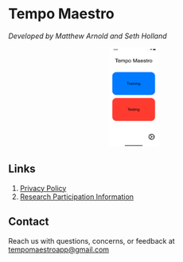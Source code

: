 # Tempo Maestro

<i>Developed by Matthew Arnold and Seth Holland</i>

<p align="center">
    <img src="https://raw.githubusercontent.com/Matthewa1999/TempoMaestro.webpage/gh-pages/MainMenu.png" width="100" height="200">
</p>


## Links
1. [Privacy Policy](https://docs.google.com/document/d/1pLVJZvQfazcMCzxWOmAQlK_DPHsPbEvAzH2IgrO2_qc/edit?usp=sharing)
2. [Research Participation Information](https://docs.google.com/document/d/1WOaxTUNst4W-uyDBFxByjKSVoX0owtJlomTzUsOh-XQ/edit?usp=sharing)

## Contact

Reach us with questions, concerns, or feedback at tempomaestroapp@gmail.com

